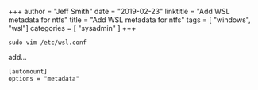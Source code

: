 +++
author = "Jeff Smith"
date = "2019-02-23"
linktitle = "Add WSL metadata for ntfs"
title = "Add WSL metadata for ntfs"
tags = [ "windows", "wsl"]
categories = [ "sysadmin" ]
+++

```less
sudo vim /etc/wsl.conf
```

add...

```
[automount]
options = "metadata"
```
